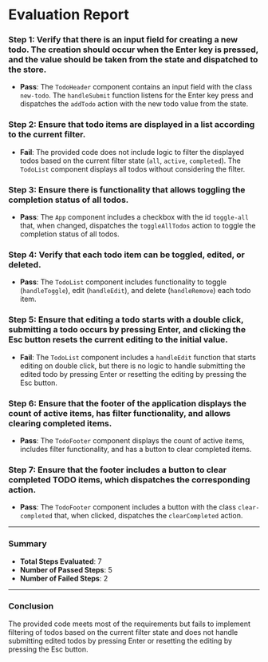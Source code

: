 # Evaluation Report

### Step 1: Verify that there is an input field for creating a new todo. The creation should occur when the Enter key is pressed, and the value should be taken from the state and dispatched to the store.
- **Pass**: The `TodoHeader` component contains an input field with the class `new-todo`. The `handleSubmit` function listens for the Enter key press and dispatches the `addTodo` action with the new todo value from the state.

### Step 2: Ensure that todo items are displayed in a list according to the current filter.
- **Fail**: The provided code does not include logic to filter the displayed todos based on the current filter state (`all`, `active`, `completed`). The `TodoList` component displays all todos without considering the filter.

### Step 3: Ensure there is functionality that allows toggling the completion status of all todos.
- **Pass**: The `App` component includes a checkbox with the id `toggle-all` that, when changed, dispatches the `toggleAllTodos` action to toggle the completion status of all todos.

### Step 4: Verify that each todo item can be toggled, edited, or deleted.
- **Pass**: The `TodoList` component includes functionality to toggle (`handleToggle`), edit (`handleEdit`), and delete (`handleRemove`) each todo item.

### Step 5: Ensure that editing a todo starts with a double click, submitting a todo occurs by pressing Enter, and clicking the Esc button resets the current editing to the initial value.
- **Fail**: The `TodoList` component includes a `handleEdit` function that starts editing on double click, but there is no logic to handle submitting the edited todo by pressing Enter or resetting the editing by pressing the Esc button.

### Step 6: Ensure that the footer of the application displays the count of active items, has filter functionality, and allows clearing completed items.
- **Pass**: The `TodoFooter` component displays the count of active items, includes filter functionality, and has a button to clear completed items.

### Step 7: Ensure that the footer includes a button to clear completed TODO items, which dispatches the corresponding action.
- **Pass**: The `TodoFooter` component includes a button with the class `clear-completed` that, when clicked, dispatches the `clearCompleted` action.

---

### Summary
- **Total Steps Evaluated**: 7
- **Number of Passed Steps**: 5
- **Number of Failed Steps**: 2

---

### Conclusion
The provided code meets most of the requirements but fails to implement filtering of todos based on the current filter state and does not handle submitting edited todos by pressing Enter or resetting the editing by pressing the Esc button.